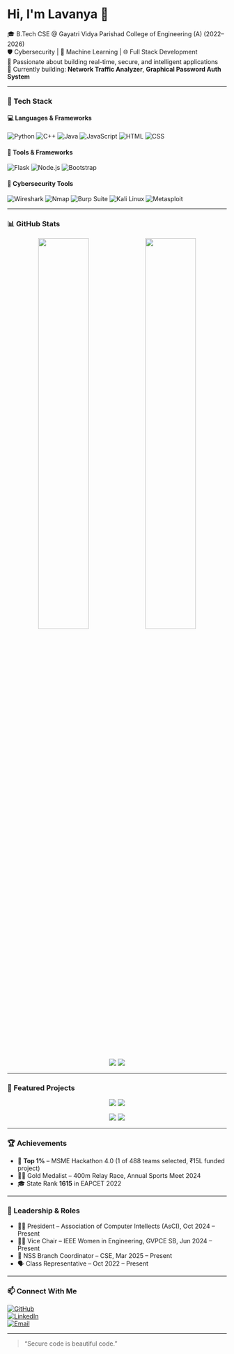 # Hi, I'm Lavanya 👋

🎓 B.Tech CSE @ Gayatri Vidya Parishad College of Engineering (A) (2022–2026)  
🛡️ Cybersecurity | 🤖 Machine Learning | 🌐 Full Stack Development  
🧪 Passionate about building real-time, secure, and intelligent applications  
📌 Currently building: **Network Traffic Analyzer**, **Graphical Password Auth System**

---

### 🧰 Tech Stack

#### 💻 Languages & Frameworks
![Python](https://img.shields.io/badge/python-3776AB?style=for-the-badge&logo=python&logoColor=white)
![C++](https://img.shields.io/badge/C++-00599C?style=for-the-badge&logo=cplusplus&logoColor=white)
![Java](https://img.shields.io/badge/java-007396?style=for-the-badge&logo=java&logoColor=white)
![JavaScript](https://img.shields.io/badge/javascript-F7DF1E?style=for-the-badge&logo=javascript&logoColor=black)
![HTML](https://img.shields.io/badge/html5-E34F26?style=for-the-badge&logo=html5&logoColor=white)
![CSS](https://img.shields.io/badge/css3-1572B6?style=for-the-badge&logo=css3&logoColor=white)

#### 🧩 Tools & Frameworks
![Flask](https://img.shields.io/badge/flask-000000?style=for-the-badge&logo=flask&logoColor=white)
![Node.js](https://img.shields.io/badge/node.js-339933?style=for-the-badge&logo=nodedotjs&logoColor=white)
![Bootstrap](https://img.shields.io/badge/bootstrap-563D7C?style=for-the-badge&logo=bootstrap&logoColor=white)

#### 🔐 Cybersecurity Tools
![Wireshark](https://img.shields.io/badge/Wireshark-1679A7?style=for-the-badge&logo=wireshark&logoColor=white)
![Nmap](https://img.shields.io/badge/Nmap-00457C?style=for-the-badge)
![Burp Suite](https://img.shields.io/badge/Burp%20Suite-FE7F2D?style=for-the-badge)
![Kali Linux](https://img.shields.io/badge/Kali_Linux-557C94?style=for-the-badge&logo=kalilinux&logoColor=white)
![Metasploit](https://img.shields.io/badge/Metasploit-000000?style=for-the-badge)

---

### 📊 GitHub Stats

<p align="center">
  <img src="https://github-readme-stats.vercel.app/api?username=lavanyaaaaaaa&show_icons=true&theme=tokyonight" width="48%" />
  <img src="https://github-readme-stats.vercel.app/api/top-langs/?username=lavanyaaaaaaa&layout=compact&theme=tokyonight" width="48%" />
</p>

<p align="center">
  <img src="https://github-readme-streak-stats.herokuapp.com?user=lavanyaaaaaaa&theme=tokyonight" />
  <img src="https://komarev.com/ghpvc/?username=lavanyaaaaaaa&label=Profile%20Views&color=0e75b6&style=flat" />
</p>



---

### 📂 Featured Projects

<p align="center">
  <img src="https://github-readme-stats.vercel.app/api/pin/?username=lavanyaaaaaaa&repo=network-traffic-analyzer&theme=tokyonight" />
  <img src="https://github-readme-stats.vercel.app/api/pin/?username=lavanyaaaaaaa&repo=encryption-tool&theme=tokyonight" />
</p>

<p align="center">
  <img src="https://github-readme-stats.vercel.app/api/pin/?username=lavanyaaaaaaa&repo=house-price-predictor&theme=tokyonight" />
  <img src="https://github-readme-stats.vercel.app/api/pin/?username=lavanyaaaaaaa&repo=python-vulnerability-scanner&theme=tokyonight" />
</p>

---

### 🏆 Achievements

- 🥇 **Top 1%** – MSME Hackathon 4.0 (1 of 488 teams selected, ₹15L funded project)
- 🏃‍♀️ Gold Medalist – 400m Relay Race, Annual Sports Meet 2024
- 🎓 State Rank **1615** in EAPCET 2022

---

### 👑 Leadership & Roles

- 👩‍💼 President – Association of Computer Intellects (AsCI), Oct 2024 – Present  
- 👩‍💻 Vice Chair – IEEE Women in Engineering, GVPCE SB, Jun 2024 – Present  
- 🧩 NSS Branch Coordinator – CSE, Mar 2025 – Present  
- 🗣️ Class Representative – Oct 2022 – Present

---

### 📫 Connect With Me

[![GitHub](https://img.shields.io/badge/GitHub-000000?style=for-the-badge&logo=github&logoColor=white)](https://github.com/lavanyaaaaaaa)  
[![LinkedIn](https://img.shields.io/badge/LinkedIn-0A66C2?style=for-the-badge&logo=linkedin&logoColor=white)](https://linkedin.com/in/lavanya-bethina)  
[![Email](https://img.shields.io/badge/Email-D14836?style=for-the-badge&logo=gmail&logoColor=white)](mailto:lavanyabethinaa@gmail.com)

---

> “Secure code is beautiful code.”
